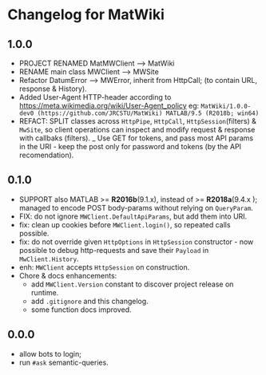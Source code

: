# Changelog for MatWiki

## 1.0.0
- PROJECT RENAMED MatMWClient --> MatWiki
- RENAME main class MWClient --> MWSite
- Refactor DatumError --> MWError, inherit from HttpCall; (to contain URL, response & History).
- Added User-Agent HTTP-header according to https://meta.wikimedia.org/wiki/User-Agent_policy
  eg: ``MatWiki/1.0.0-dev0 (https://github.com/JRCSTU/MatWiki) MATLAB/9.5 (R2018b; win64)``
- REFACT: SPLIT classes across `HttpPipe`, `HttpCall`, `HttpSession`(filters) & `MwSite`,
  so client operations can inspect and modify request & response with callbaks (filters).
_ Use GET for tokens, and pass most API params in the URI - keep the post only 
  for password and tokens (by the API recomendation).

## 0.1.0
- SUPPORT also MATLAB >= **R2016b**(9.1.x), instead of >= **R2018a**(9.4.x );
  managed to encode POST body-params without relying on `QueryParam`.
- FIX: do not ignore `MWClient.DefaultApiParams`, but add them into URI.
- fix: clean up cookies before `MWClient.login()`, so repeated calls possible.
- fix: do not override given `HttpOptions` in `HttpSession` constructor - now
  possible to debug http-requests and save their `Payload` in `MwClient.History`.  
- enh: `MWClient` accepts `HttpSession` on construction.
- Chore & docs enhancements:
  - add `MWClient.Version` constant to discover project release on runtime.
  - add `.gitignore` and this changelog.
  - some function docs improved.

## 0.0.0 
- allow bots to login;
- run `#ask` semantic-queries.
